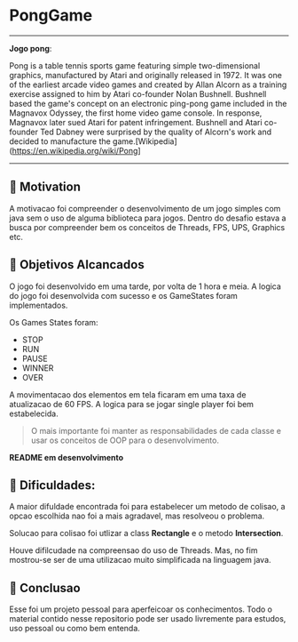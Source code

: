 # PongGame

---

**Jogo pong**:

Pong is a table tennis sports game featuring simple two-dimensional graphics, manufactured by Atari and originally released in 1972. It was one of the earliest arcade video games and created by Allan Alcorn as a training exercise assigned to him by Atari co-founder Nolan Bushnell. Bushnell based the game's concept on an electronic ping-pong game included in the Magnavox Odyssey, the first home video game console. In response, Magnavox later sued Atari for patent infringement. Bushnell and Atari co-founder Ted Dabney were surprised by the quality of Alcorn's work and decided to manufacture the game.[Wikipedia](https://en.wikipedia.org/wiki/Pong]

---

## 🧠 Motivation 

A motivacao foi compreender o desenvolvimento de um jogo simples com java sem o uso de alguma biblioteca para jogos.
Dentro do desafio estava a busca por compreender bem os conceitos de Threads, FPS, UPS, Graphics etc.

## 🔖 Objetivos Alcancados 

O jogo foi desenvolvido em uma tarde, por volta de 1 hora e meia. A logica do jogo foi desenvolvida com sucesso e os GameStates foram implementados.

Os Games States foram:
 * STOP
 * RUN
 * PAUSE
 * WINNER
 * OVER
 
 A movimentacao dos elementos em tela ficaram em uma taxa de atualizacao de 60 FPS.
 A logica para se jogar single player foi bem estabelecida.
 
 > O mais importante foi manter as responsabilidades de cada classe e usar os conceitos de OOP para o desenvolvimento.
 
 __README em desenvolvimento__
 
 ## 📍 Dificuldades:
 
 A maior difuldade encontrada foi para estabelecer um metodo de colisao, a opcao escolhida nao foi a mais agradavel, mas 
 resolveou o problema. 
 
 Solucao para colisao foi utlizar a class **Rectangle** e o metodo **Intersection**.
 
 Houve difilcudade na compreensao do uso de Threads. Mas, no fim mostrou-se ser de uma utilizacao muito simplificada na linguagem java.
 
 ## 📝 Conclusao
 
 Esse foi um projeto pessoal para aperfeicoar os conhecimentos. Todo o material contido nesse repositorio pode ser usado livremente para estudos, uso pessoal ou como bem entenda.

